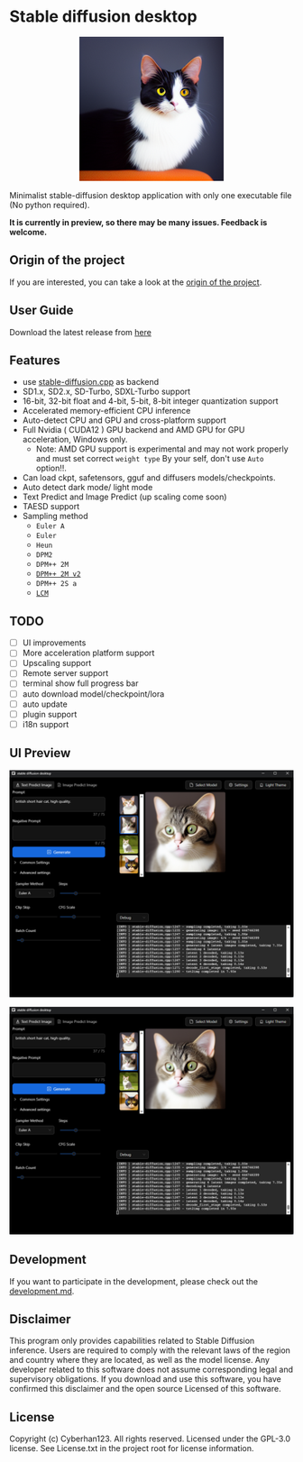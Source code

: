 # Stable diffusion desktop

<p align="center">
  <img src="./assets/img.png" width="256x">
</p>

Minimalist stable-diffusion desktop application with only one executable file (No python required).

**It is currently in preview, so there may be many issues. Feedback is welcome.**

## Origin of the project

If you are interested, you can take a look at the [origin of the project](./docs/origin.md).

## User Guide
Download the latest release from [here](https://github.com/Cyberhan123/stable-diffusion-desktop/releases/latest)

## Features
- use [stable-diffusion.cpp](https://github.com/leejet/stable-diffusion.cpp) as backend
- SD1.x, SD2.x, SD-Turbo, SDXL-Turbo support
- 16-bit, 32-bit float and 4-bit, 5-bit, 8-bit integer quantization support
- Accelerated memory-efficient CPU inference
- Auto-detect CPU and GPU and cross-platform support
- Full Nvidia ( CUDA12 ) GPU backend and AMD GPU for GPU acceleration, Windows only.
  - Note: AMD GPU support is experimental and may not work properly and must set correct `weight type` By your self, don't use `Auto` option!!.
- Can load ckpt, safetensors, gguf and diffusers models/checkpoints. 
- Auto detect dark mode/ light mode
- Text Predict and Image Predict (up scaling come soon)
- TAESD support
- Sampling method
    - `Euler A`
    - `Euler`
    - `Heun`
    - `DPM2`
    - `DPM++ 2M`
    - [`DPM++ 2M v2`](https://github.com/AUTOMATIC1111/stable-diffusion-webui/discussions/8457)
    - `DPM++ 2S a`
    - [`LCM`](https://github.com/AUTOMATIC1111/stable-diffusion-webui/issues/13952)

## TODO
- [ ] UI improvements
- [ ] More acceleration platform support
- [ ] Upscaling support
- [ ] Remote server support
- [ ] terminal show full progress bar
- [ ] auto download model/checkpoint/lora
- [ ] auto update
- [ ] plugin support
- [ ] i18n support

## UI Preview
<p align="center">
  <img src="assets/sd_desktop_dark.png" width="768x">
</p>
<p align="center">
  <img src="./assets/sd_desktop_dark.png" width="768x">
</p>

## Development

If you want to participate in the development, please check out the [development.md](./docs/development.md).

## Disclaimer

This program only provides capabilities related to Stable Diffusion inference. 
Users are required to comply with the relevant laws of the region and country where they are located, 
as well as the model license.
Any developer related to this software does not assume corresponding legal and supervisory obligations.
If you download and use this software, you have confirmed this disclaimer and the open source Licensed of this software.

## License

Copyright (c) Cyberhan123. All rights reserved. Licensed under the GPL-3.0 license. 
See License.txt in the project root for license information.
